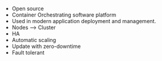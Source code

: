- Open source
- Container Orchestrating software platform
- Used in modern application deployment and management.
- Nodes --> Cluster
- HA
- Automatic scaling
- Update with zero-downtime
- Fault tolerant
